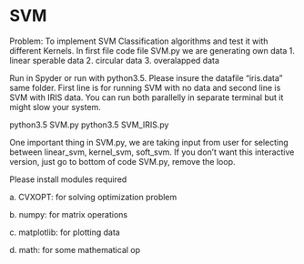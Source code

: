 # SVM

Problem:
To implement SVM Classification algorithms and test it with different Kernels.
In first file code file SVM.py we are generating own data 1. linear sperable data 2. circular data 3. overalapped data




Run in Spyder or run with python3.5. Please insure the datafile “iris.data” same folder. First
line is for running SVM with no data and second line is SVM with IRIS data. You can run both
parallelly in separate terminal but it might slow your system.

python3.5 SVM.py
python3.5 SVM_IRIS.py

One important thing in SVM.py, we are taking input from user for selecting between
linear_svm, kernel_svm, soft_svm. If you don’t want this interactive version, just go to
bottom of code SVM.py, remove the loop.

Please install modules required

a. CVXOPT: for solving optimization problem

b. numpy: for matrix operations

c. matplotlib: for plotting data

d. math: for some mathematical op
